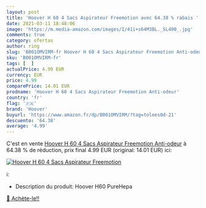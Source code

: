 ```yaml
---
layout: post
title: 'Hoover H 60 4 Sacs Aspirateur Freemotion avec 64.38 % rabais '
date: 2021-03-11 18:48:06
image: 'https://m.media-amazon.com/images/I/41i+s64M3BL._SL400_.jpg'
comments: true
category: ofertas
author: ring
slug: 'B001OMVIRM-fr Hoover H 60 4 Sacs Aspirateur Freemotion Anti-odeur'
sku: 'B001OMVIRM-fr'
tags: [  ]
actualPrice: 4.99 EUR
currency: EUR
price: 4.99
comparePrice: 14.01 EUR
prodname: 'Hoover H 60 4 Sacs Aspirateur Freemotion Anti-odeur'
country: 'fr'
flag: '🇫🇷'
brand: 'Hoover'
buyurl: 'https://www.amazon.fr/dp/B001OMVIRM/?tag=tolees0d-21'
descuento: '64.38'
average: '4.99'
---
```


C'est en vente [Hoover H 60 4 Sacs Aspirateur Freemotion Anti-odeur](https://www.amazon.fr/dp/B001OMVIRM/?tag=tolees0d-21)  à  64.38 % de réduction, prix final  4.99 EUR (original: 14.01 EUR) ici:

[![Hoover H 60 4 Sacs Aspirateur Freemotion](https://m.media-amazon.com/images/I/41i+s64M3BL._SL400_.jpg)](https://www.amazon.fr/dp/B001OMVIRM/?tag=tolees0d-21)

ℹ️:

- Description du produit: Hoover H60 PureHepa

[🛒 Achète-le!!](https://www.amazon.fr/dp/B001OMVIRM/?tag=tolees0d-21)
